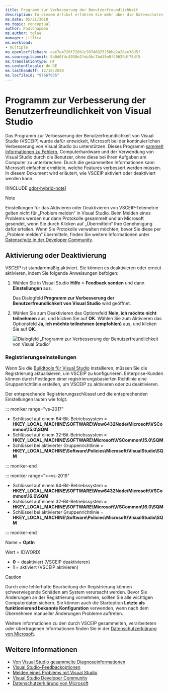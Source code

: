 ```yaml
---
title: Programm zur Verbesserung der Benutzerfreundlichkeit
description: In diesem Artikel erfahren Sie mehr über die Datenschutzeinstellungen in Visual Studio.
ms.date: 05/21/2018
ms.topic: conceptual
author: PoulChapman
ms.author: tglee
manager: jillfra
ms.workload:
- multiple
ms.openlocfilehash: eae7e4726f720b1c9974682525bbe2a28ee38d5f
ms.sourcegitcommit: 8a0d0f4c4910e2feb3bc7bd19e8f49629df78df5
ms.translationtype: HT
ms.contentlocale: de-DE
ms.lasthandoff: 12/18/2020
ms.locfileid: "97667935"
---
```

# <a name="visual-studio-customer-experience-improvement-program"></a>Programm zur Verbesserung der Benutzerfreundlichkeit von Visual Studio

Das Programm zur Verbesserung der Benutzerfreundlichkeit von Visual Studio (VSCEIP) wurde dafür entwickelt, Microsoft bei der kontinuierlichen Verbesserung von Visual Studio zu unterstützen. Dieses Programm [sammelt Informationen zu Fehlern](../ide/diagnostic-data-collection.md), Computerhardware und der Verwendung von Visual Studio durch die Benutzer, ohne diese bei ihren Aufgaben am Computer zu unterbrechen. Durch die gesammelten Informationen kann Microsoft einfacher ermitteln, welche Features verbessert werden müssen. In diesem Dokument wird erläutert, wie VSCEIP aktiviert oder deaktiviert werden kann.

[!INCLUDE [gdpr-hybrid-note](../misc/includes/gdpr-hybrid-note.md)]
> [!NOTE]
> Einstellungen für das Aktivieren oder Deaktivieren von VSCEIP-Telemetrie gelten nicht für „Problem melden“ in Visual Studio. Beim Melden eines Problems werden nur dann Protokolle gesammelt und an Microsoft gesendet, wenn Sie durch Klicken auf „Übermitteln“ Ihre Genehmigung dafür erteilen. Wenn Sie Protokolle verwalten möchten, bevor Sie diese per „Problem melden“ übermitteln, finden Sie weitere Informationen unter [Datenschutz in der Developer Community](./developer-community-privacy.md).

## <a name="opt-in-or-out"></a>Aktivierung oder Deaktivierung

VSCEIP ist standardmäßig aktiviert. Sie können es deaktivieren oder erneut aktivieren, indem Sie folgende Anweisungen befolgen:

1. Wählen Sie in Visual Studio **Hilfe** > **Feedback senden** und dann **Einstellungen** aus.

   Das Dialogfeld **Programm zur Verbesserung der Benutzerfreundlichkeit von Visual Studio** wird geöffnet.

1. Wählen Sie zum Deaktivieren das Optionsfeld **Nein, ich möchte nicht teilnehmen** aus, und klicken Sie auf **OK**. Wählen Sie zum Aktivieren das Optionsfeld **Ja, ich möchte teilnehmen (empfohlen)** aus, und klicken Sie auf **OK**.

   ![Dialogfeld „Programm zur Verbesserung der Benutzerfreundlichkeit von Visual Studio“](media/experience-improvement-program.png)

### <a name="registry-settings"></a>Registrierungseinstellungen

Wenn Sie die [Buildtools für Visual Studio](https://visualstudio.microsoft.com/downloads/#build-tools-for-visual-studio-2017) installieren, müssen Sie die Registrierung aktualisieren, um VSCEIP zu konfigurieren. Enterprise-Kunden können durch Festlegen einer registrierungsbasierten Richtlinie eine Gruppenrichtlinie erstellen, um VSCEIP zu aktivieren oder zu deaktivieren.

Der entsprechende Registrierungsschlüssel und die entsprechenden Einstellungen lauten wie folgt:

::: moniker range="vs-2017"

- Schlüssel auf einem 64-Bit-Betriebssystem = **HKEY_LOCAL_MACHINE\SOFTWARE\Wow6432Node\Microsoft\VSCommon\15.0\SQM**
- Schlüssel auf einem 32-Bit-Betriebssystem = **HKEY_LOCAL_MACHINE\SOFTWARE\Microsoft\VSCommon\15.0\SQM**
- Schlüssel bei aktivierter Gruppenrichtlinie = **HKEY_LOCAL_MACHINE\Software\Policies\Microsoft\VisualStudio\SQM**

::: moniker-end

::: moniker range=">=vs-2019"

- Schlüssel auf einem 64-Bit-Betriebssystem = **HKEY_LOCAL_MACHINE\SOFTWARE\Wow6432Node\Microsoft\VSCommon\16.0\SQM**
- Schlüssel auf einem 32-Bit-Betriebssystem = **HKEY_LOCAL_MACHINE\SOFTWARE\Microsoft\VSCommon\16.0\SQM**
- Schlüssel bei aktivierter Gruppenrichtlinie = **HKEY_LOCAL_MACHINE\Software\Policies\Microsoft\VisualStudio\SQM**

::: moniker-end

Name = **OptIn**

Wert = (DWORD)

- **0** = deaktiviert (VSCEIP deaktivieren)
- **1** = aktiviert (VSCEIP aktivieren)

> [!CAUTION]
> Durch eine fehlerhafte Bearbeitung der Registrierung können schwerwiegende Schäden am System verursacht werden. Bevor Sie Änderungen an der Registrierung vornehmen, sollten Sie alle wichtigen Computerdaten sichern. Sie können auch die Startoption **Letzte als funktionierend bekannte Konfiguration** verwenden, wenn nach dem Übernehmen manueller Änderungen Probleme auftreten.

Weitere Informationen zu den durch VSCEIP gesammelten, verarbeiteten oder übertragenen Informationen finden Sie in der [Datenschutzerklärung von Microsoft](https://privacy.microsoft.com/privacystatement).

## <a name="see-also"></a>Weitere Informationen

* [Von Visual Studio gesammelte Diagnoseinformationen](diagnostic-data-collection.md)
* [Visual Studio-Feedbackoptionen](../ide/feedback-options.md)
* [Melden eines Problems mit Visual Studio](../ide/how-to-report-a-problem-with-visual-studio.md)
* [Visual Studio Developer Community](https://aka.ms/feedback/suggest?space=8)
* [Datenschutzerklärung von Microsoft](https://privacy.microsoft.com/privacystatement)
